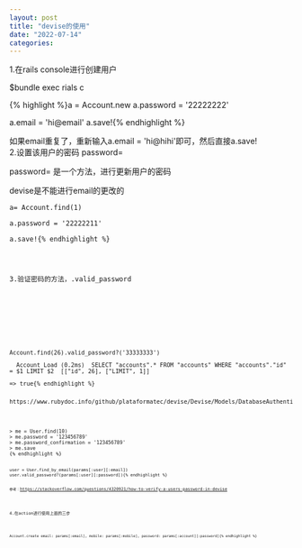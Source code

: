 ```yaml
---
layout: post
title: "devise的使用"
date: "2022-07-14"
categories: 
---
```

<p>1.在rails console进行创建用户</p>

<p>$bundle exec rials c</p>

{% highlight %}a = Account.new
a.password = &#39;22222222&#39;

a.email = &#39;hi@email&#39;
a.save!{% endhighlight %}

<p>如果email重复了，重新输入a.email = &#39;hi@hihi&#39;即可，然后直接a.save!<br />
2.设置该用户的密码 password=</p>

<p>password= 是一个方法，进行更新用户的密码</p>

<p>devise是不能进行email的更改的</p>

<pre>
<code>a= Account.find(1)

a.password = &#39;22222211&#39;

a.save!{% endhighlight %}

<p><br />
3.验证密码的方法，.valid_password</p>

<p>&nbsp;</p>

<pre>
<code>Account.find(26).valid_password?(&#39;33333333&#39;)

&nbsp; Account Load (0.2ms)&nbsp; SELECT &quot;accounts&quot;.* FROM &quot;accounts&quot; WHERE &quot;accounts&quot;.&quot;id&quot; = $1 LIMIT $2&nbsp; [[&quot;id&quot;, 26], [&quot;LIMIT&quot;, 1]]

=&gt; true{% endhighlight %}

<p>https://www.rubydoc.info/github/plataformatec/devise/Devise/Models/DatabaseAuthenticatable</p>

<pre class="default s-code-block">
<code class="hljs language-shell"><span class="hljs-meta prompt_">&gt; </span><span class="language-bash">me = User.find(10)</span>
<span class="hljs-meta prompt_">&gt; </span><span class="language-bash">me.password = <span class="hljs-string">&#39;123456789&#39;</span></span>
<span class="hljs-meta prompt_">&gt; </span><span class="language-bash">me.password_confirmation = <span class="hljs-string">&#39;123456789&#39;</span></span>
<span class="hljs-meta prompt_">&gt; </span><span class="language-bash">me.save</span>
{% endhighlight %}

<pre class="default s-code-block">
<code class="hljs language-ruby">user = User.find_by_email(params[<span class="hljs-symbol">:user</span>][<span class="hljs-symbol">:email</span>])
user.valid_password?(params[<span class="hljs-symbol">:user</span>][<span class="hljs-symbol">:password</span>]){% endhighlight %}

<p><code>参考：</code><a href="https://stackoverflow.com/questions/4320921/how-to-verify-a-users-password-in-devise">https://stackoverflow.com/questions/4320921/how-to-verify-a-users-password-in-devise</a></p>

<p>4.在action进行使用上面的三步</p>

<pre>
<code>Account.create email: params[:email], mobile: params[:mobile], password: params[:account][:password]{% endhighlight %}

